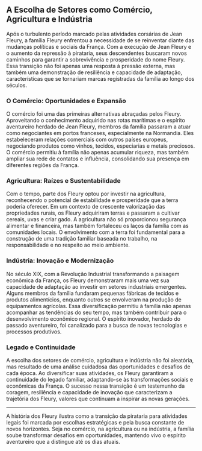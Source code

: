 ## A Escolha de Setores como Comércio, Agricultura e Indústria

Após o turbulento período marcado pelas atividades corsárias de Jean Fleury, a família Fleury enfrentou a necessidade de se reinventar diante das mudanças políticas e sociais da França. Com a execução de Jean Fleury e o aumento da repressão à pirataria, seus descendentes buscaram novos caminhos para garantir a sobrevivência e prosperidade do nome Fleury. Essa transição não foi apenas uma resposta à pressão externa, mas também uma demonstração de resiliência e capacidade de adaptação, características que se tornariam marcas registradas da família ao longo dos séculos.

### O Comércio: Oportunidades e Expansão

O comércio foi uma das primeiras alternativas abraçadas pelos Fleury. Aproveitando o conhecimento adquirido nas rotas marítimas e o espírito aventureiro herdado de Jean Fleury, membros da família passaram a atuar como negociantes em portos franceses, especialmente na Normandia. Eles estabeleceram relações comerciais com outros países europeus, negociando produtos como vinhos, tecidos, especiarias e metais preciosos. O comércio permitiu à família não apenas acumular riqueza, mas também ampliar sua rede de contatos e influência, consolidando sua presença em diferentes regiões da França.

### Agricultura: Raízes e Sustentabilidade

Com o tempo, parte dos Fleury optou por investir na agricultura, reconhecendo o potencial de estabilidade e prosperidade que a terra poderia oferecer. Em um contexto de crescente valorização das propriedades rurais, os Fleury adquiriram terras e passaram a cultivar cereais, uvas e criar gado. A agricultura não só proporcionou segurança alimentar e financeira, mas também fortaleceu os laços da família com as comunidades locais. O envolvimento com a terra foi fundamental para a construção de uma tradição familiar baseada no trabalho, na responsabilidade e no respeito ao meio ambiente.

### Indústria: Inovação e Modernização

No século XIX, com a Revolução Industrial transformando a paisagem econômica da França, os Fleury demonstraram mais uma vez sua capacidade de adaptação ao investir em setores industriais emergentes. Alguns membros da família fundaram pequenas fábricas de tecidos e produtos alimentícios, enquanto outros se envolveram na produção de equipamentos agrícolas. Essa diversificação permitiu à família não apenas acompanhar as tendências do seu tempo, mas também contribuir para o desenvolvimento econômico regional. O espírito inovador, herdado do passado aventureiro, foi canalizado para a busca de novas tecnologias e processos produtivos.

### Legado e Continuidade

A escolha dos setores de comércio, agricultura e indústria não foi aleatória, mas resultado de uma análise cuidadosa das oportunidades e desafios de cada época. Ao diversificar suas atividades, os Fleury garantiram a continuidade do legado familiar, adaptando-se às transformações sociais e econômicas da França. O sucesso nessa transição é um testemunho da coragem, resiliência e capacidade de inovação que caracterizam a trajetória dos Fleury, valores que continuam a inspirar as novas gerações.

---

A história dos Fleury ilustra como a transição da pirataria para atividades legais foi marcada por escolhas estratégicas e pela busca constante de novos horizontes. Seja no comércio, na agricultura ou na indústria, a família soube transformar desafios em oportunidades, mantendo vivo o espírito aventureiro que a distingue até os dias atuais.